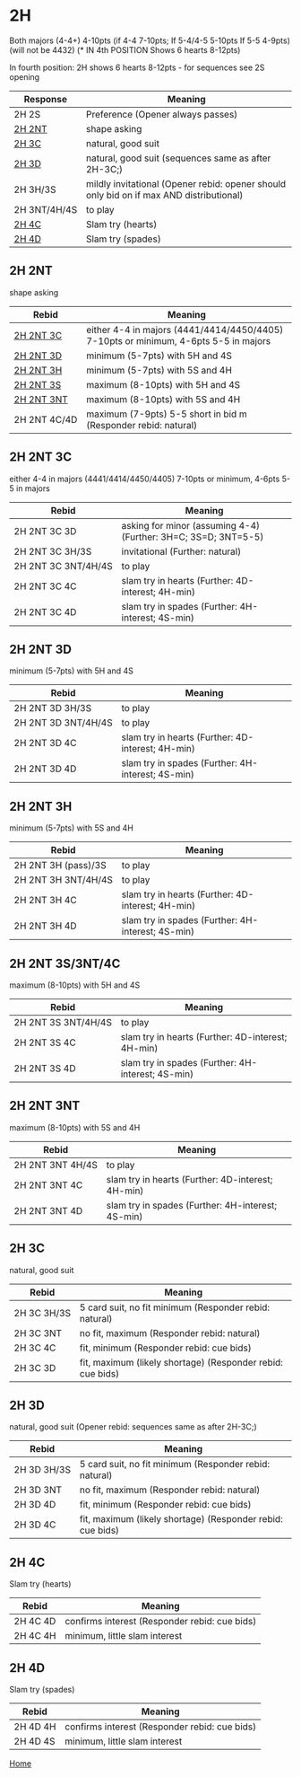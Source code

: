 # 2H

Both majors (4-4+) 4-10pts (if 4-4 7-10pts; If 5-4/4-5 5-10pts If 5-5 4-9pts)(will not be 4432)
(* IN 4th POSITION Shows 6 hearts 8-12pts)

In fourth position: 2H shows 6 hearts 8-12pts - for sequences see 2S opening

| Response | Meaning |
|---|---|
| 2H&nbsp;2S | Preference (Opener always passes) |
| [2H&nbsp;2NT](#2h-2nt) | shape asking |
| [2H&nbsp;3C](#2h-3c) | natural, good suit |
| [2H&nbsp;3D](#2h-3d) | natural, good suit (sequences same as after 2H-3C;) |
| 2H&nbsp;3H/3S | mildly invitational (Opener rebid: opener should only bid on if max AND distributional) |
| 2H&nbsp;3NT/4H/4S | to play |
| [2H&nbsp;4C](#2h-4c) | Slam try (hearts) |
| [2H&nbsp;4D](#2h-4d) | Slam try (spades) |

## 2H 2NT

shape asking

| Rebid | Meaning |
|---|---|
| [2H&nbsp;2NT&nbsp;3C](#2h-2nt-3c) | either 4-4 in majors (4441/4414/4450/4405) 7-10pts or minimum, 4-6pts 5-5 in majors |
| [2H&nbsp;2NT&nbsp;3D](#2h-2nt-3d) | minimum (5-7pts) with 5H and 4S |
| [2H&nbsp;2NT&nbsp;3H](#2h-2nt-3h) | minimum (5-7pts) with 5S and 4H |
| [2H&nbsp;2NT&nbsp;3S](#2h-2nt-3s) | maximum (8-10pts) with 5H and 4S |
| [2H&nbsp;2NT&nbsp;3NT](#2h-2nt-3nt) | maximum (8-10pts) with 5S and 4H |
| 2H&nbsp;2NT&nbsp;4C/4D | maximum (7-9pts) 5-5 short in bid m (Responder rebid: natural) |

## 2H 2NT 3C

either 4-4 in majors (4441/4414/4450/4405) 7-10pts or minimum, 4-6pts 5-5 in majors

| Rebid | Meaning |
|---|---|
| 2H&nbsp;2NT&nbsp;3C&nbsp;3D | asking for minor (assuming 4-4) (Further: 3H=C; 3S=D; 3NT=5-5) |
| 2H&nbsp;2NT&nbsp;3C&nbsp;3H/3S | invitational (Further: natural) |
| 2H&nbsp;2NT&nbsp;3C&nbsp;3NT/4H/4S | to play |
| 2H&nbsp;2NT&nbsp;3C&nbsp;4C | slam try in hearts (Further: 4D-interest; 4H-min) |
| 2H&nbsp;2NT&nbsp;3C&nbsp;4D | slam try in spades (Further: 4H-interest; 4S-min) |

## 2H 2NT 3D

minimum (5-7pts) with 5H and 4S

| Rebid | Meaning |
|---|---|
| 2H&nbsp;2NT&nbsp;3D&nbsp;3H/3S | to play |
| 2H&nbsp;2NT&nbsp;3D&nbsp;3NT/4H/4S | to play |
| 2H&nbsp;2NT&nbsp;3D&nbsp;4C | slam try in hearts (Further: 4D-interest; 4H-min) |
| 2H&nbsp;2NT&nbsp;3D&nbsp;4D | slam try in spades (Further: 4H-interest; 4S-min) |

## 2H 2NT 3H

minimum (5-7pts) with 5S and 4H

| Rebid | Meaning |
|---|---|
| 2H&nbsp;2NT&nbsp;3H&nbsp;(pass)/3S | to play |
| 2H&nbsp;2NT&nbsp;3H&nbsp;3NT/4H/4S | to play |
| 2H&nbsp;2NT&nbsp;3H&nbsp;4C | slam try in hearts (Further: 4D-interest; 4H-min) |
| 2H&nbsp;2NT&nbsp;3H&nbsp;4D | slam try in spades (Further: 4H-interest; 4S-min) |

## 2H 2NT 3S/3NT/4C

maximum (8-10pts) with 5H and 4S

| Rebid | Meaning |
|---|---|
| 2H&nbsp;2NT&nbsp;3S&nbsp;3NT/4H/4S | to play |
| 2H&nbsp;2NT&nbsp;3S&nbsp;4C | slam try in hearts (Further: 4D-interest; 4H-min) |
| 2H&nbsp;2NT&nbsp;3S&nbsp;4D | slam try in spades (Further: 4H-interest; 4S-min) |

## 2H 2NT 3NT

maximum (8-10pts) with 5S and 4H

| Rebid | Meaning |
|---|---|
| 2H&nbsp;2NT&nbsp;3NT&nbsp;4H/4S | to play |
| 2H&nbsp;2NT&nbsp;3NT&nbsp;4C | slam try in hearts (Further: 4D-interest; 4H-min) |
| 2H&nbsp;2NT&nbsp;3NT&nbsp;4D | slam try in spades (Further: 4H-interest; 4S-min) |

## 2H 3C

natural, good suit

| Rebid | Meaning |
|---|---|
| 2H&nbsp;3C&nbsp;3H/3S | 5 card suit, no fit minimum (Responder rebid: natural) |
| 2H&nbsp;3C&nbsp;3NT | no fit, maximum (Responder rebid: natural) |
| 2H&nbsp;3C&nbsp;4C | fit, minimum (Responder rebid: cue bids) |
| 2H&nbsp;3C&nbsp;3D | fit, maximum (likely shortage) (Responder rebid: cue bids) |

## 2H 3D

natural, good suit (Opener rebid: sequences same as after 2H-3C;)

| Rebid | Meaning |
|---|---|
| 2H&nbsp;3D&nbsp;3H/3S | 5 card suit, no fit minimum (Responder rebid: natural) |
| 2H&nbsp;3D&nbsp;3NT | no fit, maximum (Responder rebid: natural) |
| 2H&nbsp;3D&nbsp;4D | fit, minimum (Responder rebid: cue bids) |
| 2H&nbsp;3D&nbsp;4C | fit, maximum (likely shortage) (Responder rebid: cue bids) |

## 2H 4C

Slam try (hearts)

| Rebid | Meaning |
|---|---|
| 2H&nbsp;4C&nbsp;4D | confirms interest (Responder rebid: cue bids) |
| 2H&nbsp;4C&nbsp;4H | minimum, little slam interest |

## 2H 4D

Slam try (spades)

| Rebid | Meaning |
|---|---|
| 2H&nbsp;4D&nbsp;4H | confirms interest (Responder rebid: cue bids) |
| 2H&nbsp;4D&nbsp;4S | minimum, little slam interest |

[Home](../index.md)
